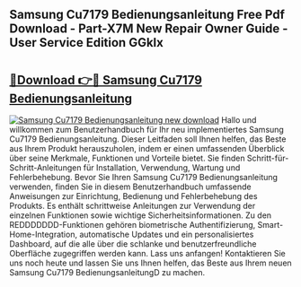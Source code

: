 ## Samsung Cu7179 Bedienungsanleitung Free Pdf Download - Part-X7M New Repair Owner Guide - User Service Edition GGklx

# <h2><a href="http://df2cv7w.blite.top/?on=Samsung+Cu7179+Bedienungsanleitung">🔗Download 👉🔴 Samsung Cu7179 Bedienungsanleitung</a></h2>

[![Samsung Cu7179 Bedienungsanleitung new download](https://i.imgur.com/lujVjoI.png)](http://df2cv7w.blite.top/?on=Samsung+Cu7179+Bedienungsanleitung)
Hallo und willkommen zum Benutzerhandbuch für Ihr neu implementiertes Samsung Cu7179 Bedienungsanleitung. Dieser Leitfaden soll Ihnen helfen, das Beste aus Ihrem Produkt herauszuholen, indem er einen umfassenden Überblick über seine Merkmale, Funktionen und Vorteile bietet. Sie finden Schritt-für-Schritt-Anleitungen für Installation, Verwendung, Wartung und Fehlerbehebung. Bevor Sie Ihren Samsung Cu7179 Bedienungsanleitung verwenden, finden Sie in diesem Benutzerhandbuch umfassende Anweisungen zur Einrichtung, Bedienung und Fehlerbehebung des Produkts. Es enthält schrittweise Anleitungen zur Verwendung der einzelnen Funktionen sowie wichtige Sicherheitsinformationen. Zu den REDDDDDDD-Funktionen gehören biometrische Authentifizierung, Smart-Home-Integration, automatische Updates und ein personalisiertes Dashboard, auf die alle über die schlanke und benutzerfreundliche Oberfläche zugegriffen werden kann. Lass uns anfangen! Kontaktieren Sie uns noch heute und lassen Sie uns Ihnen helfen, das Beste aus Ihrem neuen Samsung Cu7179 BedienungsanleitungD zu machen.
